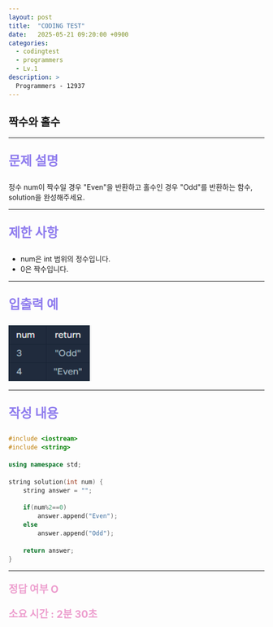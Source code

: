 ```yaml
---
layout: post
title:  "CODING TEST"
date:   2025-05-21 09:20:00 +0900
categories:
  - codingtest
  - programmers
  - Lv.1
description: >
  Programmers - 12937
---
```

## 짝수와 홀수

---

<p style = "color:#8f7cee; font-size:25px; font-weight:bold">
문제 설명
</p>

정수 num이 짝수일 경우 "Even"을 반환하고 홀수인 경우 "Odd"를 반환하는 함수, solution을 완성해주세요.

---

<p style = "color:#8f7cee; font-size:25px; font-weight:bold">
제한 사항
</p>

- num은 int 범위의 정수입니다.
- 0은 짝수입니다.

---

<p style = "color:#8f7cee; font-size:25px; font-weight:bold">
입출력 예
</p>

<img src = "/assets/img/codingtest/12937.png" width = "160" height = "110">

---

<p style = "color:#8f7cee; font-size:25px; font-weight:bold">
작성 내용
</p>

```C++
#include <iostream>
#include <string>

using namespace std;

string solution(int num) {
    string answer = "";
    
    if(num%2==0)
        answer.append("Even");
    else
        answer.append("Odd");
        
    return answer;
}
```

---

<p style = "color:#ed9ece; font-size:20px; font-weight:bold">
정답 여부 O
</p>

<p style = "color:#ed9ece; font-size:20px; font-weight:bold">
소요 시간 : 2분 30초
</p>
